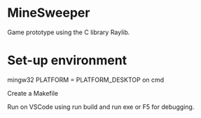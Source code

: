 # MineSweeper
Game prototype using the C library Raylib.

# Set-up environment
mingw32 PLATFORM = PLATFORM_DESKTOP on cmd

Create a Makefile

Run on VSCode using run build and run exe or F5 for debugging.
